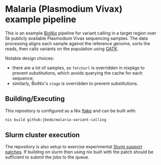 # Malaria (Plasmodium Vivax) example pipeline

This is an example [BioNix](https://github.com/PapenfussLab/BioNix) pipeline for
variant calling in a target region over 5k publicly available Plasmodium Vivax
sequencing samples. The data processing aligns each sample against the reference
genome, sorts the reads, then calls variants on the population using
[GATK](https://github.com/broadinstitute/gatk).

Notable design choices:

- there are a lot of samples, so `fetchurl` is overridden in nixpkgs to prevent
  substitutions, which avoids querying the cache for each sequence;
- similarly, BioNix's `stage` is overridden to prevent substitutions.

## Building/Executing

This repository is configured as a Nix
[flake](https://nixos.wiki/wiki/Flakes#Installing_nix_flakes) and can be built
with:

``` sh
nix build github:jbedo/malaria-variant-calling
```

## Slurm cluster execution

The repository is also setup to exercise experimental [Slurm support
patches](https://github.com/jbedo/static-nix). If building on slurm then using
nix built with the patch should be sufficient to submit the jobs to the queue.
